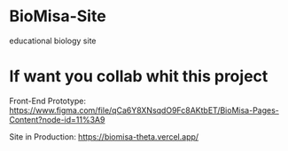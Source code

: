 # BioMisa-Site
educational biology site

# If want you collab whit this project

Front-End Prototype: https://www.figma.com/file/qCa6Y8XNsqdO9Fc8AKtbET/BioMisa-Pages-Content?node-id=11%3A9

Site in Production: https://biomisa-theta.vercel.app/ 
